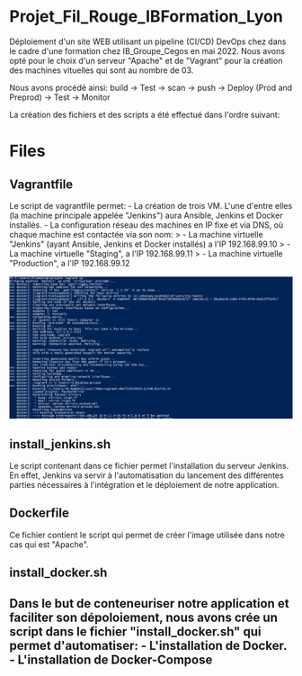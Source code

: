 # Projet_Fil_Rouge_IBFormation_Lyon

Déploiement d'un site WEB utilisant un pipeline (CI/CD) DevOps chez dans le cadre d'une formation chez IB_Groupe_Cegos en mai 2022.
Nous avons opté pour le choix d'un serveur "Apache" et de "Vagrant" pour la création des machines vituelles qui sont au nombre de 03.

Nous avons procédé ainsi: build ->  Test -> scan -> push -> Deploy (Prod and  Preprod) -> Test -> Monitor

La création des fichiers et des scripts a été effectué dans l'ordre suivant:

# Files

## **Vagrantfile** 
Le script de vagrantfile permet:
    - La création de trois VM. L'une d'entre elles (la machine principale appelée "Jenkins") aura Ansible, Jenkins et Docker installés.
    - La configuration réseau des machines en IP fixe et via DNS, où chaque machine est contactée via son nom:
         > - La machine virtuelle "Jenkins" (ayant Ansible, Jenkins et Docker installés) a l'IP 192.168.99.10
         > - La machine virtuelle "Staging", a l'IP 192.168.99.11
         > - La machine virtuelle "Production", a l'IP 192.168.99.12
         
 ![Screenshot Vagrant1](https://github.com/StephaneInfo/Projet_Fil_Rouge_IBFormation/blob/main/Images/vagrant1.png)

## **install_jenkins.sh** 

Le script contenant dans ce fichier permet l'installation du serveur Jenkins. En effet, Jenkins va servir à l'automatisation du lancement des différentes parties nécessaires à l'intégration et le déploiement de notre application. 

## **Dockerfile** 

Ce fichier contient le script qui permet de créer l'image utilisée dans notre cas qui est "Apache".

## **install_docker.sh** 

Dans le but de conteneuriser notre application et faciliter son dépoloiement, nous avons crée un script dans le fichier "install_docker.sh" qui permet d'automatiser:
    - L'installation de Docker.
    - L'installation de Docker-Compose
- 








